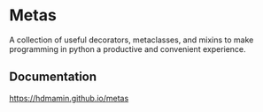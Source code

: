 # Metas

A collection of useful decorators, metaclasses, and mixins to make programming in python a productive and convenient experience.

## Documentation

https://hdmamin.github.io/metas

